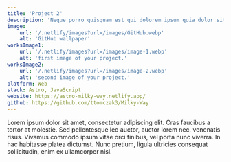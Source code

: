 ```yaml
---
title: 'Project 2'
description: 'Neque porro quisquam est qui dolorem ipsum quia dolor sit amet, consectetur, adipisci'
image:
    url: '/.netlify/images?url=/images/GitHub.webp'
    alt: 'GitHub wallpaper'
worksImage1:
    url: '/.netlify/images?url=/images/image-1.webp'
    alt: 'first image of your project.'
worksImage2:
    url: '/.netlify/images?url=/images/image-2.webp'
    alt: 'second image of your project.'
platform: Web
stack: Astro, JavaScript
website: https://astro-milky-way.netlify.app/
github: https://github.com/ttomczak3/Milky-Way
---
```


Lorem ipsum dolor sit amet, consectetur adipiscing elit. Cras faucibus a tortor at molestie. Sed pellentesque leo auctor, auctor lorem nec, venenatis risus. Vivamus commodo ipsum vitae orci finibus, vel porta nunc viverra. In hac habitasse platea dictumst. Nunc pretium, ligula ultricies consequat sollicitudin, enim ex ullamcorper nisl.
